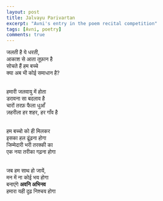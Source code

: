 ```yaml
---
layout: post
title: Jalvayu Parivartan
excerpt: "Avni's entry in the poem recital competition"
tags: [Avni, poetry]
comments: true
---
```


जलती है ये धरती,
<br />
आकाश से आता तूफ़ान है
<br />
सोचते हैं हम बच्चे
<br />
क्या अब भी कोई समाधान है?
<br />
<br />

हमारी जलवायु में होता
<br />
डरावना सा बदलाव है
<br />
चारों तरफ़ फैला धुआँ
<br />
ज़हरीला हर शहर, हर गाँव है
<br />
<br />

हम बच्चो को ही मिलकर
<br />
इसका हल ढूंढ़ना होगा
<br />
जिम्मेदारी भरी तरक्की का
<br />
एक नया तरीका गढ़ना होगा
<br />
<br />

जब हम साथ हो जायें,
<br />
मन में ना कोई भय होगा
<br />
बनाएंगे **अवनि अभिनव**
<br />
हमारा यही दृढ़ निश्चय होगा
